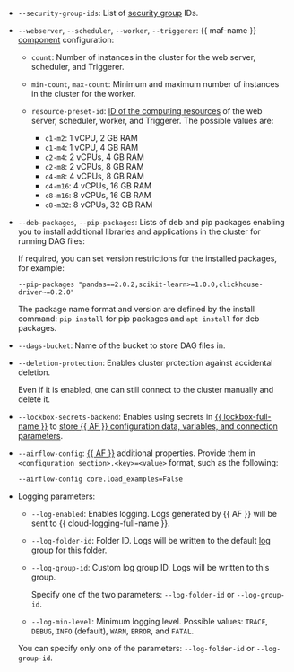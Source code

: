 * `--security-group-ids`: List of [security group](../../../../managed-airflow/concepts/network.md#security-groups) IDs.
* `--webserver`, `--scheduler`, `--worker`, `--triggerer`: {{ maf-name }} [component](../../../../managed-airflow/concepts/index.md#components) configuration:

    * `count`: Number of instances in the cluster for the web server, scheduler, and Triggerer.
    * `min-count`, `max-count`: Minimum and maximum number of instances in the cluster for the worker.
    * `resource-preset-id`: [ID of the computing resources](../../../../managed-airflow/concepts/index.md#presets) of the web server, scheduler, worker, and Triggerer. The possible values are:

        * `c1-m2`: 1 vCPU, 2 GB RAM
        * `c1-m4`: 1 vCPU, 4 GB RAM
        * `c2-m4`: 2 vCPUs, 4 GB RAM
        * `c2-m8`: 2 vCPUs, 8 GB RAM
        * `c4-m8`: 4 vCPUs, 8 GB RAM
        * `c4-m16`: 4 vCPUs, 16 GB RAM
        * `c8-m16`: 8 vCPUs, 16 GB RAM
        * `c8-m32`: 8 vCPUs, 32 GB RAM

* `--deb-packages`, `--pip-packages`: Lists of deb and pip packages enabling you to install additional libraries and applications in the cluster for running DAG files:

    If required, you can set version restrictions for the installed packages, for example:

    ```hcl
    --pip-packages "pandas==2.0.2,scikit-learn>=1.0.0,clickhouse-driver~=0.2.0"
    ```

    The package name format and version are defined by the install command: `pip install` for pip packages and `apt install` for deb packages.

* `--dags-bucket`: Name of the bucket to store DAG files in.
* `--deletion-protection`: Enables cluster protection against accidental deletion.

    Even if it is enabled, one can still connect to the cluster manually and delete it.

* `--lockbox-secrets-backend`: Enables using secrets in [{{ lockbox-full-name }}](../../../../lockbox/concepts/index.md) to [store {{ AF }} configuration data, variables, and connection parameters](../../../../managed-airflow/concepts/impersonation.md#lockbox-integration).
* `--airflow-config`: [{{ AF }}](https://airflow.apache.org/docs/apache-airflow/2.2.4/configurations-ref.html) additional properties. Provide them in `<configuration_section>.<key>=<value>` format, such as the following:

    ```bash
    --airflow-config core.load_examples=False
    ```

* Logging parameters:

    * `--log-enabled`: Enables logging. Logs generated by {{ AF }} will be sent to {{ cloud-logging-full-name }}.
    * `--log-folder-id`: Folder ID. Logs will be written to the default [log group](../../../../logging/concepts/log-group.md) for this folder.
    * `--log-group-id`: Custom log group ID. Logs will be written to this group.

        Specify one of the two parameters: `--log-folder-id` or `--log-group-id`.

    * `--log-min-level`: Minimum logging level. Possible values: `TRACE`, `DEBUG`, `INFO` (default), `WARN`, `ERROR`, and `FATAL`.

    You can specify only one of the parameters: `--log-folder-id` or `--log-group-id`.
